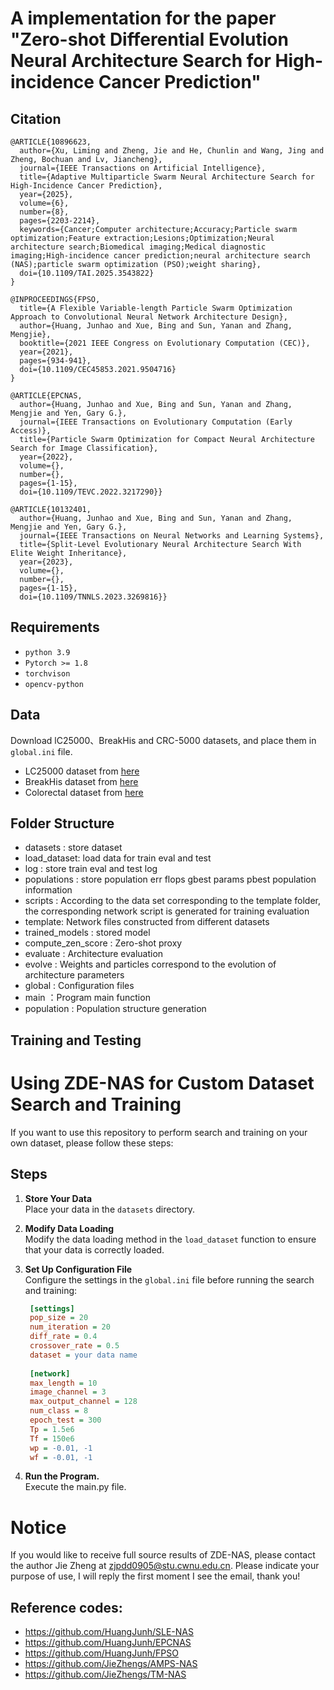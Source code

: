 # A implementation for the paper "Zero-shot Differential Evolution Neural Architecture Search for High-incidence Cancer Prediction"

## Citation
```
@ARTICLE{10896623,
  author={Xu, Liming and Zheng, Jie and He, Chunlin and Wang, Jing and Zheng, Bochuan and Lv, Jiancheng},
  journal={IEEE Transactions on Artificial Intelligence}, 
  title={Adaptive Multiparticle Swarm Neural Architecture Search for High-Incidence Cancer Prediction}, 
  year={2025},
  volume={6},
  number={8},
  pages={2203-2214},
  keywords={Cancer;Computer architecture;Accuracy;Particle swarm optimization;Feature extraction;Lesions;Optimization;Neural architecture search;Biomedical imaging;Medical diagnostic imaging;High-incidence cancer prediction;neural architecture search (NAS);particle swarm optimization (PSO);weight sharing},
  doi={10.1109/TAI.2025.3543822}
}

@INPROCEEDINGS{FPSO,
  title={A Flexible Variable-length Particle Swarm Optimization Approach to Convolutional Neural Network Architecture Design},
  author={Huang, Junhao and Xue, Bing and Sun, Yanan and Zhang, Mengjie},
  booktitle={2021 IEEE Congress on Evolutionary Computation (CEC)},
  year={2021},
  pages={934-941},
  doi={10.1109/CEC45853.2021.9504716}
}

@ARTICLE{EPCNAS,
  author={Huang, Junhao and Xue, Bing and Sun, Yanan and Zhang, Mengjie and Yen, Gary G.},
  journal={IEEE Transactions on Evolutionary Computation (Early Access)},
  title={Particle Swarm Optimization for Compact Neural Architecture Search for Image Classification},
  year={2022},
  volume={},
  number={},
  pages={1-15},
  doi={10.1109/TEVC.2022.3217290}}

@ARTICLE{10132401,
  author={Huang, Junhao and Xue, Bing and Sun, Yanan and Zhang, Mengjie and Yen, Gary G.},
  journal={IEEE Transactions on Neural Networks and Learning Systems},
  title={Split-Level Evolutionary Neural Architecture Search With Elite Weight Inheritance},
  year={2023},
  volume={},
  number={},
  pages={1-15},
  doi={10.1109/TNNLS.2023.3269816}}
```

## Requirements

- `python 3.9`
- `Pytorch >= 1.8`
- `torchvison`
- `opencv-python`

## Data

Download lC25000、BreakHis and CRC-5000 datasets, and place them in `global.ini` file.

- LC25000 dataset from [here](https://www.kaggle.com/datasets/andrewmvd/lung-and-colon-cancer-histopathological-images)
- BreakHis dataset from [here](https://www.kaggle.com/datasets/ambarish/breakhis)
- Colorectal dataset from [here](https://www.kaggle.com/datasets/kmader/colorectal-histology-mnist)
    
    
## Folder Structure
- datasets : store dataset
- load_dataset: load data for train eval and test
- log : store train eval and test log
- populations : store population err flops gbest params pbest population information
- scripts : According to the data set corresponding to the template folder, the corresponding network script is generated for training evaluation
- template: Network files constructed from different datasets
- trained_models : stored model
- compute_zen_score : Zero-shot proxy
- evaluate : Architecture evaluation
- evolve : Weights and particles correspond to the evolution of architecture parameters
- global : Configuration files
- main ：Program main function
- population : Population structure generation


## Training and Testing
# Using ZDE-NAS for Custom Dataset Search and Training

If you want to use this repository to perform search and training on your own dataset, please follow these steps:

## Steps

1. **Store Your Data**  
   Place your data in the `datasets` directory.

2. **Modify Data Loading**  
   Modify the data loading method in the `load_dataset` function to ensure that your data is correctly loaded.

3. **Set Up Configuration File**  
   Configure the settings in the `global.ini` file before running the search and training:

   ```ini
    [settings]
    pop_size = 20
    num_iteration = 20
    diff_rate = 0.4
    crossover_rate = 0.5
    dataset = your data name
    
    [network]
    max_length = 10
    image_channel = 3
    max_output_channel = 128
    num_class = 8
    epoch_test = 300
    Tp = 1.5e6
    Tf = 150e6
    wp = -0.01, -1
    wf = -0.01, -1
   ```

4. **Run the Program.**  
   Execute the main.py file.
   
# Notice
If you would like to receive full source results of ZDE-NAS, please contact the author Jie Zheng at zjpdd0905@stu.cwnu.edu.cn. Please indicate your purpose of use, I will reply the first moment I see the email, thank you!

## Reference codes:
- https://github.com/HuangJunh/SLE-NAS
- https://github.com/HuangJunh/EPCNAS
- https://github.com/HuangJunh/FPSO
- https://github.com/JieZhengs/AMPS-NAS
- https://github.com/JieZhengs/TM-NAS
